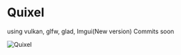 # Quixel 

using vulkan, glfw, glad, Imgui(New version) Commits soon


![Quixel](https://github.com/LordManjush/Quixel/assets/133102637/7404cbf4-4e44-4770-83d7-07122ba61138)
